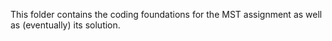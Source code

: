 This folder contains the coding foundations for the MST assignment as well as (eventually) its solution.

